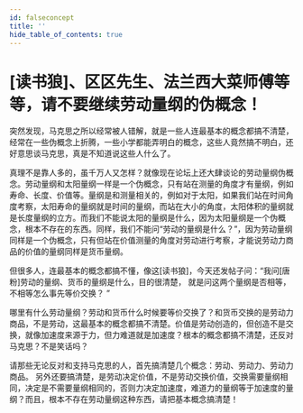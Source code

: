 ```yaml
---
id: falseconcept
title: ''
hide_table_of_contents: true
---
```


# [读书狼]、区区先生、法兰西大菜师傅等等，请不要继续劳动量纲的伪概念！ 

突然发现，马克思之所以经常被人错解，就是一些人连最基本的概念都搞不清楚，经常在一些伪概念上折腾，一些小学都能弄明白的概念，这些人竟然搞不明白，还好意思谈马克思，真是不知道说这些人什么了。 

真理不是靠人多的，虽千万人又怎样？就像现在论坛上还大肆谈论的劳动量纲伪概念。劳动量纲和太阳量纲一样是一个伪概念，只有站在测量的角度才有量纲，例如寿命、长度、价值等。量纲是和测量相关的，例如对于太阳，如果我们站在时间角度考察，太阳寿命的量纲就是时间的量纲，而站在大小的角度，太阳体积的量纲就是长度量纲的立方。而我们不能说太阳的量纲是什么，因为太阳量纲是一个伪概念，根本不存在的东西。同样，我们不能问“劳动的量纲是什么？”，因为劳动量纲同样是一个伪概念，只有但站在价值测量的角度对劳动进行考察，才能说劳动力商品的价值的量纲同样是货币量纲。 

但很多人，连最基本的概念都搞不懂，像这[读书狼]，今天还发帖子问：“我问[唐粉]劳动的量纲、货币的量纲是什么，目的很清楚， 就是问这两个量纲是否相等，不相等怎么事先等价交换？ ” 

哪里有什么劳动量纲？劳动和货币什么时候要等价交换了？和货币交换的是劳动力商品，不是劳动，这最基本的概念都搞不清楚。价值是劳动创造的，但创造不是交换，就像加速度来源于力，但力难道就是加速度？根本的概念都搞不清楚，还反对马克思？不是笑话吗？ 

请那些无论反对和支持马克思的人，首先搞清楚几个概念：劳动、劳动力、劳动力商品。 
另外还要搞清楚，是劳动决定价值，不是劳动交换价值，交换需要量纲相同，决定是不需要量纲相同的，否则力决定加速度，难道力的量纲等于加速度的量纲？而且，根本不存在劳动量纲这种东西，请把基本概念搞清楚！ 